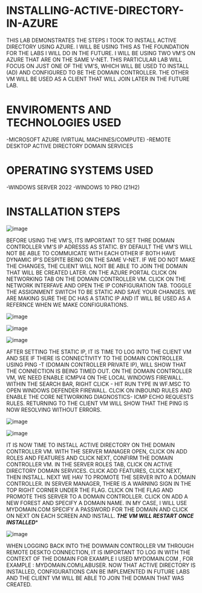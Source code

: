 # INSTALLING-ACTIVE-DIRECTORY-IN-AZURE

THIS LAB DEMONSTRATES THE STEPS I TOOK TO INSTALL ACTIVE DIRECTORY USING AZURE. I WILL BE USING THIS AS THE FOUNDATION FOR THE LABS I WILL DO IN THE FUTURE. I WILL BE USING TWO VM'S ON AZURE THAT ARE ON THE SAME V-NET. THIS PARTICULAR LAB WILL FOCUS ON JUST ONE OF THE VM'S, WHICH WILL BE USED TO INSTALL (AD) AND CONFIGURED TO BE THE DOMAIN CONTROLLER. THE OTHER VM WILL BE USED AS A CLIENT THAT WILL JOIN LATER IN THE FUTURE LAB.

# ENVIROMENTS AND TECHNOLOGIES USED 
 -MICROSOFT AZURE (VIRTUAL MACHINES/COMPUTE)
 -REMOTE DESKTOP
 ACTIVE DIRECTORY DOMAIN SERVICES

# OPERATING SYSTEMS USED 
 -WINDOWS SERVER 2022
 -WINDOWS 10 PRO (21H2)

# INSTALLATION STEPS

![image](https://github.com/user-attachments/assets/b5bdbed5-c25d-4331-b889-59ec959d45fc)

BEFORE USING THE VM'S, ITS IMPORTANT TO SET THRE DOMAIN CONTROLLER VM'S IP ADRESSS AS STATIC. BY DEFAULT THE VM'S WILL NOT BE ABLE TO COMMUICATE WITH EACH OTHER IF BOTH HAVE DYNAMIC
IP'S DESPITE BEING ON THE SAME V-NET. IF WE DO NOT MAKE THE CHANGES, THE CLIENT WILL NOIT BE ABLE TO JOIN THE DOMAIN THAT WILL BE CREATED LATER. ON THE AZURE PORTAL CLICK ON NETWORKING
TAB ON THE DOMAIN CONTROLLER VM. CLICK ON THE NETWORK INTERFAVE AND OPEN THE IP CONFIGURATION TAB. TOGGLE THE ASSIGNMENT SWITCH TO BE STATIC AND SAVE YOUR CHANGES. WE ARE MAKING SURE
THE DC HAS A STATIC IP AND IT WILL BE USED AS A REFERNCE WHEN WE MAKE CONFIGURATIONS.

![image](https://github.com/user-attachments/assets/1d56258f-92d9-47cb-8299-ff8206bb87e5)

![image](https://github.com/user-attachments/assets/34e575bf-3c39-451e-a1a3-057d0274777b)

![image](https://github.com/user-attachments/assets/47e84ac3-864b-45ae-8257-55cbe815d62e)

AFTER SETTING THE STATIC IP, IT IS TIME TO LOG INTO THE CLIENT VM AND SEE IF THERE IS CONNECTIVITY TO THE DOMAIN CONTROLLER. USING PING -T (DOMAIN CONTROLLER PRIVATE IP), WILL SHOW THAT THE CONNECTION
IS BEING TIMED OUT. ON THE DOMAIN CONTROLLER VM, WE NEED ENABLE ICMPV4 ON THE LOCAL WINDOWS FIREWALL. WITHIN THE SEARCH BAR, RIGHT CLICK - HIT RUN  TYPE IN WF.MSC TO OPEN WINDOWS DEFENDER FIREWALL. CLCIK ON INBOUND RULES AND ENABLE THE CORE NETWORKING DIAGNOSTICS- ICMP ECHO REQUESTS RULES. RETURNING TO THE CLIENT VM WILL SHOW THAT THE PING IS NOW RESOLVING WITHOUT ERRORS.

![image](https://github.com/user-attachments/assets/42a89ef7-5ba9-466f-8e10-c8e90f1ab013)

![image](https://github.com/user-attachments/assets/d8a65be8-2fe3-4064-ab30-67afb5d7c43d)

IT IS NOW TIME TO INSTALL ACTIVE DIRECTORY ON THE DOMAIN CONTROLLER VM. WITH THE SERVER MANAGER OPEN, CLICK ON ADD ROLES AND FEATURES AND CLICK NEXT, CONFIRM THE DOMAIN CONTROLLER VM. IN THE SERVER ROLES TAB, CLICK ON ACTIVE DIRECTORY DOMAIN SERVICES. CLICK ADD FEATURES, CLICK NEXT, THEN INSTALL. NEXT WE HAV TO PROMOTE THE SERVER INTO A DOMAIN CONTROLLER. IN SERVER MANAGER, THERE IS A WARNING
SIGN IN THE TOP RIGHT CORNER UNDER THE FLAG. CLICK ON THE FLAG AND PROMOTE THIS SERVER TO A DOMAIN CONTROLLER. CLICK ON ADD A NEW FOREST AND SPECIFY A DOMAIN NAME. IN MY CASE, I WILL USE MYDOMAIN.COM
SPECIFY A PASSWORD FOR THE DOMAIN AND CLICK ON NEXT ON EACH SCREEN AND INSTALL. ***THE VM WILL RESTART ONCE INSTALLED****

![image](https://github.com/user-attachments/assets/74f0744b-b0fd-47eb-87a1-5e9c9923eb55)

WHEN LOGGING BACK INTO THE DOWMAIN CONTROLLER VM THROUGH REMOTE DESKTO CONNECTION, IT IS IMPORTANT TO LOG IN WITH THE CONTEXT OF THE DOMAIN FOR EXAMPLE I USED MYDOMAIN.COM ,
FOR EXAMPLE : MYDOMAIN.COM\LABUSER. NOW THAT ACTIVE DIRECTORY IS INSTALLED, CONFIGURATIONS CAN BE IMPLEMENTED IN FUTURE LABS AND THE CLIENT VM WILL BE ABLE TO JOIN THE DOMAIN THAT WAS 
CREATED.





























